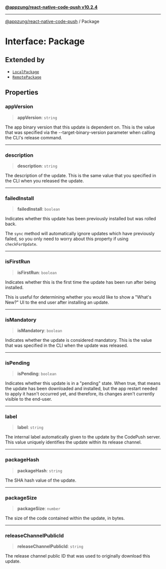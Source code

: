 [**@appzung/react-native-code-push v10.2.4**](../README.md)

---

[@appzung/react-native-code-push](../README.md) / Package

# Interface: Package

## Extended by

- [`LocalPackage`](LocalPackage.md)
- [`RemotePackage`](RemotePackage.md)

## Properties

### appVersion

> **appVersion**: `string`

The app binary version that this update is dependent on. This is the value that was
specified via the --target-binary-version parameter when calling the CLI's release command.

---

### description

> **description**: `string`

The description of the update. This is the same value that you specified in the CLI when you released the update.

---

### failedInstall

> **failedInstall**: `boolean`

Indicates whether this update has been previously installed but was rolled back.

The `sync` method will automatically ignore updates which have previously failed, so you only need to worry about this property if using `checkForUpdate`.

---

### isFirstRun

> **isFirstRun**: `boolean`

Indicates whether this is the first time the update has been run after being installed.

This is useful for determining whether you would like to show a "What's New?" UI to the end user after installing an update.

---

### isMandatory

> **isMandatory**: `boolean`

Indicates whether the update is considered mandatory. This is the value that was specified in the CLI when the update was released.

---

### isPending

> **isPending**: `boolean`

Indicates whether this update is in a "pending" state. When true, that means the update has been downloaded and installed, but the app restart
needed to apply it hasn't occurred yet, and therefore, its changes aren't currently visible to the end-user.

---

### label

> **label**: `string`

The internal label automatically given to the update by the CodePush server. This value uniquely identifies the update within its release channel.

---

### packageHash

> **packageHash**: `string`

The SHA hash value of the update.

---

### packageSize

> **packageSize**: `number`

The size of the code contained within the update, in bytes.

---

### releaseChannelPublicId

> **releaseChannelPublicId**: `string`

The release channel public ID that was used to originally download this update.
